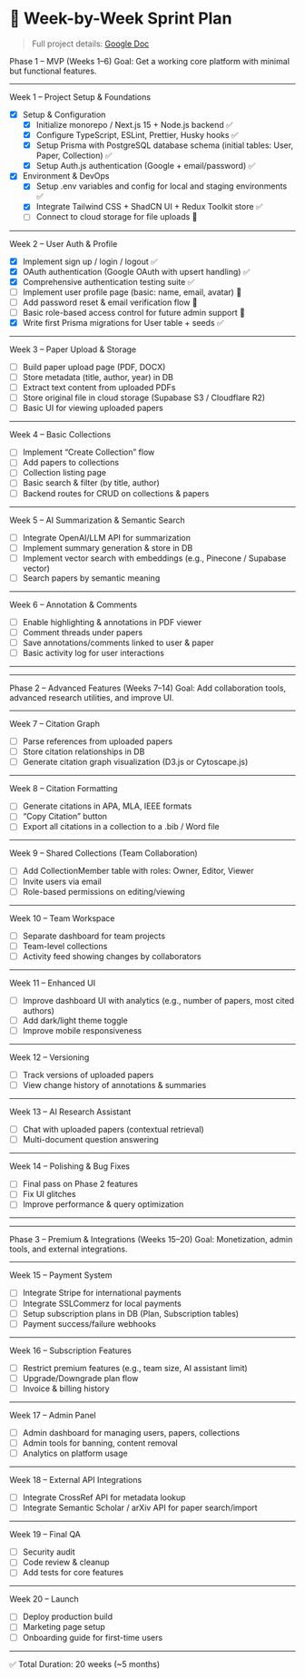 # 📅 Week-by-Week Sprint Plan

> Full project details: [Google Doc](https://docs.google.com/document/d/10oG-05TTcYJD59hSRSaZbu1y9ygjzwUv26wyUCYi5_w/edit?usp=sharing)

Phase 1 – MVP (Weeks 1–6)
Goal: Get a working core platform with minimal but functional features.

---

Week 1 – Project Setup & Foundations

- [x] Setup & Configuration
  - [x] Initialize monorepo / Next.js 15 + Node.js backend ✅
  - [x] Configure TypeScript, ESLint, Prettier, Husky hooks ✅
  - [x] Setup Prisma with PostgreSQL database schema (initial tables: User, Paper, Collection) ✅
  - [x] Setup Auth.js authentication (Google + email/password) ✅

- [x] Environment & DevOps
  - [x] Setup .env variables and config for local and staging environments ✅
  - [x] Integrate Tailwind CSS + ShadCN UI + Redux Toolkit store ✅
  - [ ] Connect to cloud storage for file uploads 🚧

---

Week 2 – User Auth & Profile

- [x] Implement sign up / login / logout ✅
- [x] OAuth authentication (Google OAuth with upsert handling) ✅
- [x] Comprehensive authentication testing suite ✅
- [ ] Implement user profile page (basic: name, email, avatar) 🚧
- [ ] Add password reset & email verification flow 🚧
- [ ] Basic role-based access control for future admin support 🚧
- [x] Write first Prisma migrations for User table + seeds ✅

---

Week 3 – Paper Upload & Storage

- [ ] Build paper upload page (PDF, DOCX)
- [ ] Store metadata (title, author, year) in DB
- [ ] Extract text content from uploaded PDFs
- [ ] Store original file in cloud storage (Supabase S3 / Cloudflare R2)
- [ ] Basic UI for viewing uploaded papers

---

Week 4 – Basic Collections

- [ ] Implement “Create Collection” flow
- [ ] Add papers to collections
- [ ] Collection listing page
- [ ] Basic search & filter (by title, author)
- [ ] Backend routes for CRUD on collections & papers

---

Week 5 – AI Summarization & Semantic Search

- [ ] Integrate OpenAI/LLM API for summarization
- [ ] Implement summary generation & store in DB
- [ ] Implement vector search with embeddings (e.g., Pinecone / Supabase vector)
- [ ] Search papers by semantic meaning

---

Week 6 – Annotation & Comments

- [ ] Enable highlighting & annotations in PDF viewer
- [ ] Comment threads under papers
- [ ] Save annotations/comments linked to user & paper
- [ ] Basic activity log for user interactions

---

---

Phase 2 – Advanced Features (Weeks 7–14)
Goal: Add collaboration tools, advanced research utilities, and improve UI.

---

Week 7 – Citation Graph

- [ ] Parse references from uploaded papers
- [ ] Store citation relationships in DB
- [ ] Generate citation graph visualization (D3.js or Cytoscape.js)

---

Week 8 – Citation Formatting

- [ ] Generate citations in APA, MLA, IEEE formats
- [ ] “Copy Citation” button
- [ ] Export all citations in a collection to a .bib / Word file

---

Week 9 – Shared Collections (Team Collaboration)

- [ ] Add CollectionMember table with roles: Owner, Editor, Viewer
- [ ] Invite users via email
- [ ] Role-based permissions on editing/viewing

---

Week 10 – Team Workspace

- [ ] Separate dashboard for team projects
- [ ] Team-level collections
- [ ] Activity feed showing changes by collaborators

---

Week 11 – Enhanced UI

- [ ] Improve dashboard UI with analytics (e.g., number of papers, most cited authors)
- [ ] Add dark/light theme toggle
- [ ] Improve mobile responsiveness

---

Week 12 – Versioning

- [ ] Track versions of uploaded papers
- [ ] View change history of annotations & summaries

---

Week 13 – AI Research Assistant

- [ ] Chat with uploaded papers (contextual retrieval)
- [ ] Multi-document question answering

---

Week 14 – Polishing & Bug Fixes

- [ ] Final pass on Phase 2 features
- [ ] Fix UI glitches
- [ ] Improve performance & query optimization

---

---

Phase 3 – Premium & Integrations (Weeks 15–20)
Goal: Monetization, admin tools, and external integrations.

---

Week 15 – Payment System

- [ ] Integrate Stripe for international payments
- [ ] Integrate SSLCommerz for local payments
- [ ] Setup subscription plans in DB (Plan, Subscription tables)
- [ ] Payment success/failure webhooks

---

Week 16 – Subscription Features

- [ ] Restrict premium features (e.g., team size, AI assistant limit)
- [ ] Upgrade/Downgrade plan flow
- [ ] Invoice & billing history

---

Week 17 – Admin Panel

- [ ] Admin dashboard for managing users, papers, collections
- [ ] Admin tools for banning, content removal
- [ ] Analytics on platform usage

---

Week 18 – External API Integrations

- [ ] Integrate CrossRef API for metadata lookup
- [ ] Integrate Semantic Scholar / arXiv API for paper search/import

---

Week 19 – Final QA

- [ ] Security audit
- [ ] Code review & cleanup
- [ ] Add tests for core features

---

Week 20 – Launch

- [ ] Deploy production build
- [ ] Marketing page setup
- [ ] Onboarding guide for first-time users

---

✅ Total Duration: 20 weeks (~5 months)
